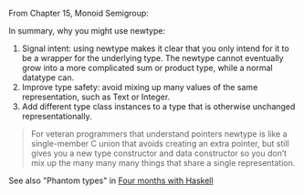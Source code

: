 From Chapter 15, Monoid Semigroup:

In summary, why you might use newtype:

1. Signal intent: using newtype makes it clear that you only intend for it to be a wrapper for the underlying type. The newtype cannot eventually grow into a more complicated sum or product type, while a normal datatype can.
2. Improve type safety: avoid mixing up many values of the same representation, such as Text or Integer.
3. Add different type class instances to a type that is otherwise unchanged representationally.


> For veteran programmers that understand pointers newtype is like a single-member C union that avoids creating an extra pointer, but still gives you a new type constructor and data constructor so you don’t mix up the many many many things
that share a single representation.

See also "Phantom types" in [Four months with Haskell](http://lexi-lambda.github.io/blog/2016/06/12/four-months-with-haskell/)
